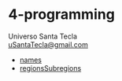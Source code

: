# 4-programming
Universo Santa Tecla  
[uSantaTecla@gmail.com](mailto:uSantaTecla@gmail.com)  

* [names](./names.md)
* [regionsSubregions](./regionsSubregions.md)
